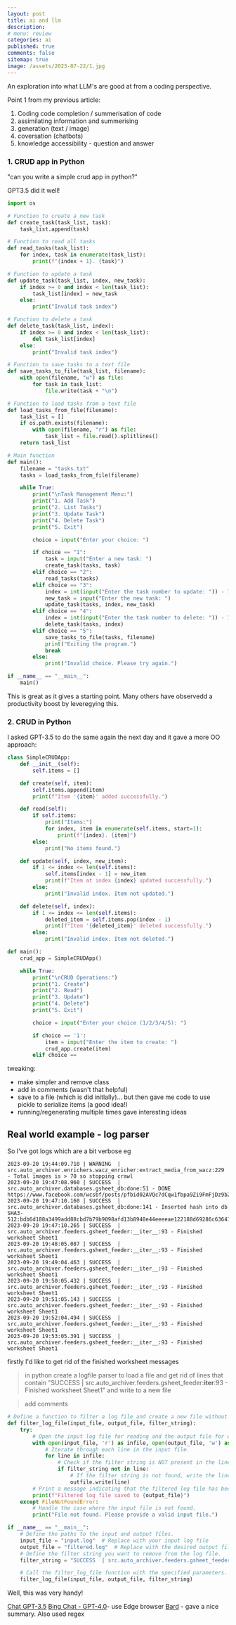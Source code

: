 ```yaml
---
layout: post
title: ai and llm 
description: 
# menu: review
categories: ai 
published: true 
comments: false     
sitemap: true
image: /assets/2023-07-22/1.jpg
---
```


<!-- [![alt text](/assets/2023-07-22/1.jpg "email"){:width="800px"}](/assets/2023-07-22/1.jpg) -->
<!-- [![alt text](/assets/2023-08-01/1.jpg "email")](/assets/2023-08-01/1.jpg) -->

<!-- [![alt text](/assets/2023-08-23/3.jpg "email")](/assets/2023-08-23/3.jpg) -->

An exploration into what LLM's are good at from a coding perspective.

Point 1 from my previous article:

1. Coding code completion / summerisation of code
2. assimilating information and summerising 
3. generation (text / image)
4. coversation (chatbots)
5. knowledge accessibility - question and answer 

### 1. CRUD app in Python 

"can you write a simple crud app in python?"

GPT3.5 did it well!

```py
import os

# Function to create a new task
def create_task(task_list, task):
    task_list.append(task)

# Function to read all tasks
def read_tasks(task_list):
    for index, task in enumerate(task_list):
        print(f"{index + 1}. {task}")

# Function to update a task
def update_task(task_list, index, new_task):
    if index >= 0 and index < len(task_list):
        task_list[index] = new_task
    else:
        print("Invalid task index")

# Function to delete a task
def delete_task(task_list, index):
    if index >= 0 and index < len(task_list):
        del task_list[index]
    else:
        print("Invalid task index")

# Function to save tasks to a text file
def save_tasks_to_file(task_list, filename):
    with open(filename, "w") as file:
        for task in task_list:
            file.write(task + "\n")

# Function to load tasks from a text file
def load_tasks_from_file(filename):
    task_list = []
    if os.path.exists(filename):
        with open(filename, "r") as file:
            task_list = file.read().splitlines()
    return task_list

# Main function
def main():
    filename = "tasks.txt"
    tasks = load_tasks_from_file(filename)

    while True:
        print("\nTask Management Menu:")
        print("1. Add Task")
        print("2. List Tasks")
        print("3. Update Task")
        print("4. Delete Task")
        print("5. Exit")

        choice = input("Enter your choice: ")

        if choice == "1":
            task = input("Enter a new task: ")
            create_task(tasks, task)
        elif choice == "2":
            read_tasks(tasks)
        elif choice == "3":
            index = int(input("Enter the task number to update: ")) - 1
            new_task = input("Enter the new task: ")
            update_task(tasks, index, new_task)
        elif choice == "4":
            index = int(input("Enter the task number to delete: ")) - 1
            delete_task(tasks, index)
        elif choice == "5":
            save_tasks_to_file(tasks, filename)
            print("Exiting the program.")
            break
        else:
            print("Invalid choice. Please try again.")

if __name__ == "__main__":
    main()
```

This is great as it gives a starting point. Many others have observedd a productivity boost by leveregying this.


### 2. CRUD in Python

I asked GPT-3.5 to do the same again the next day and it gave a more OO approach:

```py
class SimpleCRUDApp:
    def __init__(self):
        self.items = []

    def create(self, item):
        self.items.append(item)
        print(f"Item '{item}' added successfully.")

    def read(self):
        if self.items:
            print("Items:")
            for index, item in enumerate(self.items, start=1):
                print(f"{index}. {item}")
        else:
            print("No items found.")

    def update(self, index, new_item):
        if 1 <= index <= len(self.items):
            self.items[index - 1] = new_item
            print(f"Item at index {index} updated successfully.")
        else:
            print("Invalid index. Item not updated.")

    def delete(self, index):
        if 1 <= index <= len(self.items):
            deleted_item = self.items.pop(index - 1)
            print(f"Item '{deleted_item}' deleted successfully.")
        else:
            print("Invalid index. Item not deleted.")

def main():
    crud_app = SimpleCRUDApp()

    while True:
        print("\nCRUD Operations:")
        print("1. Create")
        print("2. Read")
        print("3. Update")
        print("4. Delete")
        print("5. Exit")

        choice = input("Enter your choice (1/2/3/4/5): ")

        if choice == '1':
            item = input("Enter the item to create: ")
            crud_app.create(item)
        elif choice ==

```

tweaking:

- make simpler and remove class
- add in comments (wasn't that helpful)
- save to a file (which is did initlally)... but then gave me code to use pickle to serialize items (a good idea!)
- running/regenerating multiple times gave interesting ideas


## Real world example - log parser

So I've got logs which are a bit verbose eg

```
2023-09-20 19:44:09.710 | WARNING  | src.auto_archiver.enrichers.wacz_enricher:extract_media_from_wacz:229 - Total images is > 70 so stopping crawl
2023-09-20 19:47:08.960 | SUCCESS  | src.auto_archiver.databases.gsheet_db:done:51 - DONE https://www.facebook.com/wcsbf/posts/pfbid02AVQc7dCqw1fbpa9Zi9FmFjDz9b2VhMBfW7jhQPDizLN5wMyggcYUUZHqKYhj3MbZl
2023-09-20 19:47:10.160 | SUCCESS  | src.auto_archiver.databases.gsheet_db:done:141 - Inserted hash into db SHA3-512:bdb6d188a3499add88cbd7b79b9098afd13b8948e44eeeeae122188d69286c636412843273f99374784f2b82347861eeeec1b8ff45fe4edc4c69287e3bfe0971
2023-09-20 19:47:10.265 | SUCCESS  | src.auto_archiver.feeders.gsheet_feeder:__iter__:93 - Finished worksheet Sheet1
2023-09-20 19:48:05.087 | SUCCESS  | src.auto_archiver.feeders.gsheet_feeder:__iter__:93 - Finished worksheet Sheet1
2023-09-20 19:49:04.463 | SUCCESS  | src.auto_archiver.feeders.gsheet_feeder:__iter__:93 - Finished worksheet Sheet1
2023-09-20 19:50:05.432 | SUCCESS  | src.auto_archiver.feeders.gsheet_feeder:__iter__:93 - Finished worksheet Sheet1
2023-09-20 19:51:05.143 | SUCCESS  | src.auto_archiver.feeders.gsheet_feeder:__iter__:93 - Finished worksheet Sheet1
2023-09-20 19:52:04.494 | SUCCESS  | src.auto_archiver.feeders.gsheet_feeder:__iter__:93 - Finished worksheet Sheet1
2023-09-20 19:53:05.391 | SUCCESS  | src.auto_archiver.feeders.gsheet_feeder:__iter__:93 - Finished worksheet Sheet1
```

firstly I'd like to get rid of the finished worksheet messages

> in python create a logfile parser to load a file and get rid of lines that contain "SUCCESS  | src.auto_archiver.feeders.gsheet_feeder:__iter__:93 - Finished worksheet Sheet1" and write to a new file

> add comments

```py
# Define a function to filter a log file and create a new file without specific lines.
def filter_log_file(input_file, output_file, filter_string):
    try:
        # Open the input log file for reading and the output file for writing.
        with open(input_file, 'r') as infile, open(output_file, 'w') as outfile:
            # Iterate through each line in the input file.
            for line in infile:
                # Check if the filter string is NOT present in the line.
                if filter_string not in line:
                    # If the filter string is not found, write the line to the output file.
                    outfile.write(line)
        # Print a message indicating that the filtered log file has been saved.
        print(f"Filtered log file saved to {output_file}")
    except FileNotFoundError:
        # Handle the case where the input file is not found.
        print("File not found. Please provide a valid input file.")

if __name__ == "__main__":
    # Define the paths to the input and output files.
    input_file = "input.log"  # Replace with your input log file
    output_file = "filtered.log"  # Replace with the desired output file
    # Define the filter string you want to remove from the log file.
    filter_string = "SUCCESS  | src.auto_archiver.feeders.gsheet_feeder:__iter__:93 - Finished worksheet Sheet1"

    # Call the filter_log_file function with the specified parameters.
    filter_log_file(input_file, output_file, filter_string)
```

Well, this was very handy!


[Chat GPT-3.5]()
[Bing Chat - GPT-4.0](https://www.bing.com/)- use Edge browser
[Bard](https://bard.google.com/chat/) - gave a nice summary. Also used regex

